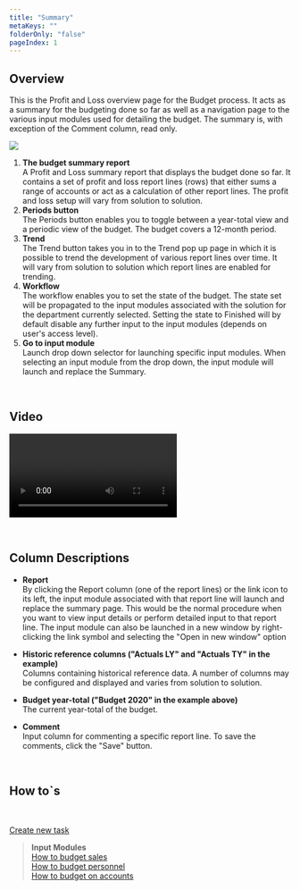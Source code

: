 ```yaml
---
title: "Summary"
metaKeys: ""
folderOnly: "false"
pageIndex: 1
---
```


## Overview
This is the Profit and Loss overview page for the Budget process. It acts as a summary for the budgeting done so far as well as a navigation page to the various input modules used for detailing the budget. The summary is, with exception of the Comment column, read only.
<br/>

![](https://profitbasedocs.blob.core.windows.net/plannerimages/budget-summary.jpg)

1. **The budget summary report** <br/>
A Profit and Loss summary report that displays the budget done so far. It contains a set of profit and loss report lines (rows) that either sums a range of accounts or act as a calculation of other report lines. The profit and loss setup will vary from solution to solution. 
2. **Periods button** <br/>
The Periods button enables you to toggle between a year-total view and a periodic view of the budget. The budget covers a 12-month period. 
3. **Trend** <br/>
The Trend button takes you in to the Trend pop up page in which it is possible to trend the development of various report lines over time. It will vary from solution to solution which report lines are enabled for trending.
4. **Workflow** <br/>
The workflow enables you to set the state of the budget. The state set will be propagated to the input modules associated with the solution for the department currently selected. Setting the state to Finished will by default disable any further input to the input modules (depends on user's access level).
5. **Go to input module** <br/>
Launch drop down selector for launching specific input modules. When selecting an input module from the drop down, the input module will launch and replace the Summary.


<br/>


## Video
![Introduction](https://profitbasedocs.blob.core.windows.net/enduserhelp/videos/BudgetSummary.mp4)

<br/>

## Column Descriptions

- **Report**<br/>
By clicking the Report column (one of the report lines) or the link icon to its left, the input module associated with that report line will launch and replace the summary page. This would be the normal procedure when you want to view input details or perform detailed input to that report line. The input module can also be launched in a new window by right-clicking the link symbol and selecting the "Open in new window" option

- **Historic reference columns ("Actuals LY" and "Actuals TY" in the example)**<br/>
Columns containing historical reference data. A number of columns may be configured and displayed and varies from solution to solution.

- **Budget year-total ("Budget 2020" in the example above)**<br/>
The current year-total of the budget.
 
- **Comment** <br/>
Input column for commenting a specific report line. To save the comments, click the "Save" button.

<br/>

## How to`s

<br/>

[Create new task](../../process-and-tasks/tasks/create-edit-task.md)<br/>

> **Input Modules**<br/>
> [How to budget sales](../../../modules/sales-gm/sales-gm-details.md)<br/>
> [How to budget personnel](../../../modules/personnel/personnel-details.md)<br/>
> [How to budget on accounts](../../../modules/account/account-details.md)<br/>


